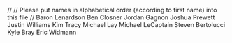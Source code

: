 //
// Please put names in alphabetical order (according to first name) into this file
//
Baron Lenardson
Ben Closner
Jordan Gagnon
Joshua Prewett
Justin Williams
Kim Tracy
Michael Lay
Michael LeCaptain
Steven Bertolucci
Kyle Bray
Eric Widmann

